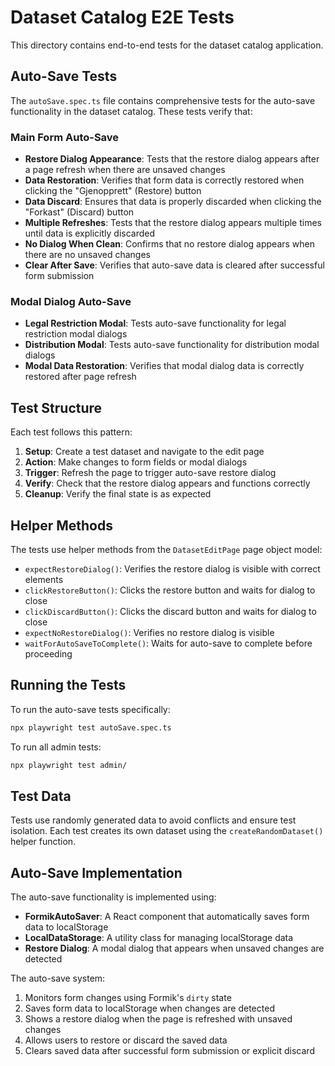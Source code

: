 # Dataset Catalog E2E Tests

This directory contains end-to-end tests for the dataset catalog application.

## Auto-Save Tests

The `autoSave.spec.ts` file contains comprehensive tests for the auto-save functionality in the dataset catalog. These tests verify that:

### Main Form Auto-Save
- **Restore Dialog Appearance**: Tests that the restore dialog appears after a page refresh when there are unsaved changes
- **Data Restoration**: Verifies that form data is correctly restored when clicking the "Gjenopprett" (Restore) button
- **Data Discard**: Ensures that data is properly discarded when clicking the "Forkast" (Discard) button
- **Multiple Refreshes**: Tests that the restore dialog appears multiple times until data is explicitly discarded
- **No Dialog When Clean**: Confirms that no restore dialog appears when there are no unsaved changes
- **Clear After Save**: Verifies that auto-save data is cleared after successful form submission

### Modal Dialog Auto-Save
- **Legal Restriction Modal**: Tests auto-save functionality for legal restriction modal dialogs
- **Distribution Modal**: Tests auto-save functionality for distribution modal dialogs
- **Modal Data Restoration**: Verifies that modal dialog data is correctly restored after page refresh

## Test Structure

Each test follows this pattern:
1. **Setup**: Create a test dataset and navigate to the edit page
2. **Action**: Make changes to form fields or modal dialogs
3. **Trigger**: Refresh the page to trigger auto-save restore dialog
4. **Verify**: Check that the restore dialog appears and functions correctly
5. **Cleanup**: Verify the final state is as expected

## Helper Methods

The tests use helper methods from the `DatasetEditPage` page object model:

- `expectRestoreDialog()`: Verifies the restore dialog is visible with correct elements
- `clickRestoreButton()`: Clicks the restore button and waits for dialog to close
- `clickDiscardButton()`: Clicks the discard button and waits for dialog to close
- `expectNoRestoreDialog()`: Verifies no restore dialog is visible
- `waitForAutoSaveToComplete()`: Waits for auto-save to complete before proceeding

## Running the Tests

To run the auto-save tests specifically:

```bash
npx playwright test autoSave.spec.ts
```

To run all admin tests:

```bash
npx playwright test admin/
```

## Test Data

Tests use randomly generated data to avoid conflicts and ensure test isolation. Each test creates its own dataset using the `createRandomDataset()` helper function.

## Auto-Save Implementation

The auto-save functionality is implemented using:
- **FormikAutoSaver**: A React component that automatically saves form data to localStorage
- **LocalDataStorage**: A utility class for managing localStorage data
- **Restore Dialog**: A modal dialog that appears when unsaved changes are detected

The auto-save system:
1. Monitors form changes using Formik's `dirty` state
2. Saves form data to localStorage when changes are detected
3. Shows a restore dialog when the page is refreshed with unsaved changes
4. Allows users to restore or discard the saved data
5. Clears saved data after successful form submission or explicit discard 